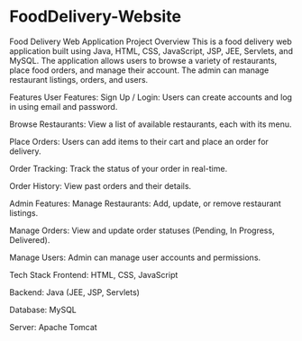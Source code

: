 # FoodDelivery-Website
Food Delivery Web Application
Project Overview
This is a food delivery web application built using Java, HTML, CSS, JavaScript, JSP, JEE, Servlets, and MySQL. The application allows users to browse a variety of restaurants, place food orders, and manage their account. The admin can manage restaurant listings, orders, and users.

Features
User Features:
Sign Up / Login: Users can create accounts and log in using email and password.

Browse Restaurants: View a list of available restaurants, each with its menu.

Place Orders: Users can add items to their cart and place an order for delivery.

Order Tracking: Track the status of your order in real-time.

Order History: View past orders and their details.

Admin Features:
Manage Restaurants: Add, update, or remove restaurant listings.

Manage Orders: View and update order statuses (Pending, In Progress, Delivered).

Manage Users: Admin can manage user accounts and permissions.

Tech Stack
Frontend: HTML, CSS, JavaScript

Backend: Java (JEE, JSP, Servlets)

Database: MySQL

Server: Apache Tomcat
